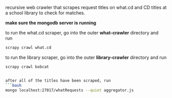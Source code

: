 recursive web crawler that scrapes request titles on what.cd and CD titles at a school library to check for matches. 


**make sure the mongodb server is running**

to run the what.cd scraper, go into the outer **what-crawler** directory and run
```bash
scrapy crawl what.cd
```

to run the library scraper, go into the outer **library-crawler** directory and run
```bash
scrapy crawl bobcat


after all of the titles have been scraped, run 
```bash
mongo localhost:27017/whatRequests --quiet aggregator.js
```